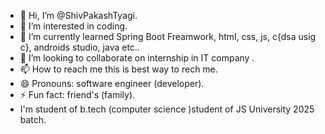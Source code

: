 - 👋 Hi, I’m @ShivPakashTyagi.
- 👀 I’m interested in coding.
- 🌱 I’m currently learned Spring Boot Freamwork, html, css, js, c{dsa usig c}, androids studio, java etc..
- 💞️ I’m looking to collaborate on internship in IT company .
- 📫 How to reach me this is best way to rech me.
- 😄 Pronouns: software engineer (developer).
- ⚡ Fun fact: friend's (family).
- I'm student of b.tech (computer science )student of JS University 2025 batch.

<!---
ShivPakashTyagi/ShivPakashTyagi is a ✨ special ✨ repository because its `README.md` (this file) appears on your GitHub profile.
You can click the Preview link to take a look at your changes.
--->
